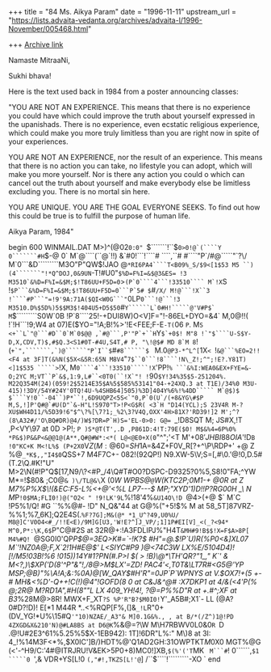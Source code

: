 +++
title = "84 Ms. Aikya Param"
date = "1996-11-11"
upstream_url = "https://lists.advaita-vedanta.org/archives/advaita-l/1996-November/005468.html"

+++
[Archive link](https://lists.advaita-vedanta.org/archives/advaita-l/1996-November/005468.html)

Namaste MitraaNi,

Sukhi bhava!

Here is the text used back in 1984 from a poster announcing classes:

"YOU ARE NOT AN EXPERIENCE.  This means that there is no experience you
could have which could improve the truth about yourself expressed in the
upanishads.  There is no experience, even ecstatic religious experience,
which could make you more truly limitless than you are right now in spite
of your experiences.

YOU ARE NOT AN EXPERIENCE, nor the result of an experience.  This means
that there is no action you can take, no lifestyle you can adopt, which
will make you more yourself.  Nor is there any action you could o which can
cancel out the truth about yourself and make everybody else be limitless
excluding you.  There is no mortal sin here.

YOU ARE UNIQUE. YOU ARE THE GOAL EVERYONE SEEKS.  To find out how this
could be true is to fulfill the purpose of human life.

Aikya Param, 1984"


begin 600 WINMAIL.DAT
M>)\^(@02`0:0" `$```````!``$``0>0!@`(````Y 0```````#H``$-@ 0`
M`@````(``@`!!) &`#0!```!````# ````,``# #````"P`/#@`````"`?\/
M`0```&D`````````M3O"P"QW$!JAO @`*RI6PA4````T<B09%_S/$9<[1$53
M5 ``)(4```````"!*Q^DOJ,0&9UN`-T!#U0"`````$%D=F%I=&$@3&ES= !3
M3510`&%D=F%I=&$M;$!T86UU+F5D=0`````>``(P`0````4```!33510````
M`!X``S !````$P```&%D=F%I=&$M;$!T86UU+F5D=0```P`5# $````#`/X/
M!@```!X``3 !````#P```"=!9'9A:71A($QI<W0G```"`0LP`0```!@```!3
M3510.D%$5D%)5$$M3$!404U5+D5$50`#```Y``````L`0#H!`````@'V#P$`
M```$`````````S0W`0B !P`8````25!-+DUI8W)O<V]F="!-86EL+DYO=&4`
M,0@!!( !`!H```!9;W4 at 07)E($YO="!A;B!%>'!E<FEE;F-E`-T(`06 `P`.
M````S <+``L`"@```#D``0`M`0$@@ ,`#@```,P'"P`+``H````Y``$`+0$!
M"8 !`"$````U-S$Y-D,X,CDV,T)$,#$Q.3<S1#0T-#4U,S4T,# P, "\!@$#
MD 8`M 8``!(````+`",```````,`)@``````"P`I``$````#`#8``````$ `
M.0`@P3-*^L^[`1X`< `!````&@```%EO=2!!<F4 at 3F]T(&%N($5X<&5R:65N
M8V4````"`7$``0```!8````!N\_Z!;^";!E?.Y81T)<]1$535 `````>`!X,
M`0````4```!33510`````!X`'PP!````% ```&%I:WEA0&EX+FYE=&-O;2YC
M;VT``P`&$,1:9,L#``<0T0(``!X`"! !````90```$Y!34%35$5-251204%.
M22Q354M(24)(059!2$5214E35$A%5$585%53141"04-+24XQ.3 at T1E)/34%0
M3U-415)!3DY/54Y#24Y'0TQ!4U-%4SHB64]505)%3D]404Y%6%!%4DD`````
M`@$)$ $````Y!0``-04``)P*``!,6D9UQPZ<5S<`"0,P`0(U`/(+8&YG\#$P
M,S,!]P'Q#@`#U(D"`&-H"L!S970"T>!P<G$R( <3`H "D14(YCL);S 23V4R
M-?XU$WH4D11/%5D39!6"$^\?%[\7?1;_%2\3?V4Q,OXX'4H>81X?'RD39!]2
M';^?(8\A32#/'O\BQ#DR)@4/)W$?DR=P`H)S='EL-0>0: G@= ```_!D8SQT
M; JS#X,!T ,P<VY\97 at 0D >P!; `P )S*@T(T',.D ,P861D:4!T:79E($0!
M$&%4=6P%0% *P&$)P&&P<&@@1@(A**,Q#@#W*:<*( L@<@E0+X(0`"^";'<T
M'+$08' JHBI88OIA$'!D`B !0"KC+K M<!L%$ (P+2X0`V$Z(%1";S. at 4W5B
M:@60=$$SH$1A=&4Z+F0V_R[?+^\P\RDP+' +@ Z %@`_*K$,,"I4$0`QSS+7
M4F7C+- 082!(92QP!) N9.XW-5\V;S=[,#\0.'@!0,D.5#(T.2\Q.#K!"U"\
M>2\N(#!P"Q$[17,N9/\?<#P_/4\Q#T#O0?DSPC-D9325?0%5,S8!0"FA;^YW
M*=!$80& ;C0@`& )\/TL@&\`X (0*W WPBS@`@`W$($KTC2P;0M1-+ @0R at Z
M7%P%X$\!(&EC:F5-L%<+@'<%L LP7---$ MP;"XYD'1)D!!P?RG00H _\ N
M*P`!0$MA;FLI0!)@("O2< " !9!LK'9L`%!18'4%`&U14O\!D `@4>(+@ $`
M`C !P5%1/Q! #G ``%%@#- !D" N_Q&"44 at G@%("+5!$$%)_4X]]5)\S45$%
M at 58_5T]87VRZ-%%1;%7_6K];Q2E4S(\.`%F?7G];M&(@* *1_U^?49,U0%U/
M8@]C'V0O4<#_/!!E<E)/9M]G[U3,'W!E?^]J_VP/;1]1P#EI[V]_<(_?<94*
M^0,P*:\K,6$`P"C@#2S at 32R@+:!A3FDLIPJ%"H4T`&MH#9!B$$!X=F$A>8P[
M4%#Q! `@SG0I0'QP*P$@=3EQ>K#=`-!K?$ #H"=@.$!P`U)R(%P0<&]XL07
M`'!NZ0A@;F,X`2!1H#E@$' L<SIYC#_P9 )@<74C3W LX%E/51$04D4)![!/
M5!$03B!%6 !015))14Y#1?PN(#.P>I $( > !B)\@*\TH'QR?"1_," K`' &
M<?,)\$XP('D(8'^P"&"!,/8@>M$LX'=ZD! PAC4'<,T0T&\LT7R#<G5\@'YP
MSP;@B)"%\A!A;&:%0A)@[W_QAY$#H'R"=0JP`P`WPNYS at V.$OX7!+(5 +- #
MH&<%D'-Q++!C(!)@4"!GOFD(8 0 at C&J&^@# :X7DKP1 at 4/&(<4'P(% @;2R@
M?RD1A",#H(8""L LX 409_YH!4!_, ?@=P%%D"R at +.#^;XF at B3*%28M@>8R!
MWX+F_XT`?S %P'R"B?$M0I0!`Y'_A5B#;X1\`- LL (@A?0#D?\!D)! E[*1
M44R *..<%RQP[F\%,(]&`_!L`R"0+(DV_YG!*U%\15#Q`'"10)NZAE/_A3"&
M]0.1G&%., , at B/*(/Z^)1@!PD 4ZXGD&X&210'N)@#LA8BS at D6@K`%&@=?\W
M\H7RBWV0L0&0`R `D .@!U#2E3^61%5.25%5$X-1EB942): 1T]!6DR"L%:"
M\)8 at 3I: 4_!%14M3F<*%,$X0IC']B/)HDT%\@'Q1AD2GH:31OWPTKT$M0$X0
MGT%\@G (<'-^H9/C:'4#@ITRJRU!V&EK>5P0+8)MC0!]XB,`$(%'('T`MK `
M```#`! 0``````,`$1 `````0 `',& VDR+YS[L!0 `(,"#!,TKZS[L!'@`]
/``$````!`````````-XO
`
end


